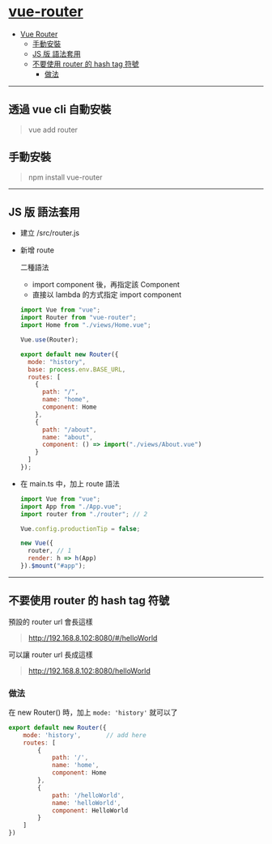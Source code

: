 # [vue-router](https://router.vuejs.org/)

- [Vue Router](#vue-router)
  - [手動安裝](#%e6%89%8b%e5%8b%95%e5%ae%89%e8%a3%9d)
  - [JS 版 語法套用](#js-%e7%89%88-%e8%aa%9e%e6%b3%95%e5%a5%97%e7%94%a8)
  - [不要使用 router 的 hash tag 符號](#%e4%b8%8d%e8%a6%81%e4%bd%bf%e7%94%a8-router-%e7%9a%84-hash-tag-%e7%ac%a6%e8%99%9f)
    - [做法](#%e5%81%9a%e6%b3%95)

---

## 透過 vue cli 自動安裝

> vue add router

## 手動安裝

> npm install vue-router

---

## JS 版 語法套用

- 建立 /src/router.js
- 新增 route

  二種語法

  - import component 後，再指定該 Component
  - 直接以 lambda 的方式指定 import component

  ```js
  import Vue from "vue";
  import Router from "vue-router";
  import Home from "./views/Home.vue";

  Vue.use(Router);

  export default new Router({
    mode: "history",
    base: process.env.BASE_URL,
    routes: [
      {
        path: "/",
        name: "home",
        component: Home
      },
      {
        path: "/about",
        name: "about",
        component: () => import("./views/About.vue")
      }
    ]
  });
  ```

- 在 main.ts 中，加上 route 語法

  ```js
  import Vue from "vue";
  import App from "./App.vue";
  import router from "./router"; // 2

  Vue.config.productionTip = false;

  new Vue({
    router, // 1
    render: h => h(App)
  }).$mount("#app");
  ```

---

## 不要使用 router 的 hash tag 符號

預設的 router url 會長這樣

> http://192.168.8.102:8080/#/helloWorld

可以讓 router url 長成這樣

> http://192.168.8.102:8080/helloWorld

### 做法

在 new Router() 時，加上 `mode: 'history'` 就可以了

```js
export default new Router({
    mode: 'history',       // add here
    routes: [
        {
            path: '/',
            name: 'home',
            component: Home
        },
        {
            path: '/helloWorld',
            name: 'helloWorld',
            component: HelloWorld
        }
    ]
})
```